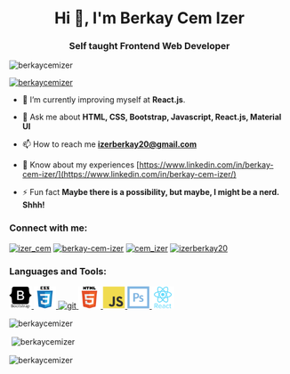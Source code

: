 <h1 align="center">Hi 👋, I'm Berkay Cem Izer</h1>
<h3 align="center">Self taught Frontend Web Developer</h3>

<p align="left"> <img src="https://komarev.com/ghpvc/?username=berkaycemizer&label=Profile%20views&color=0e75b6&style=flat" alt="berkaycemizer" /> </p>

<p align="left"> <a href="https://github.com/ryo-ma/github-profile-trophy"><img src="https://github-profile-trophy.vercel.app/?username=berkaycemizer" alt="berkaycemizer" /></a> </p>

- 🌱 I’m currently improving myself at **React.js**.

- 💬 Ask me about **HTML, CSS, Bootstrap, Javascript, React.js, Material UI**

- 📫 How to reach me **izerberkay20@gmail.com**

- 📄 Know about my experiences [https://www.linkedin.com/in/berkay-cem-izer/](https://www.linkedin.com/in/berkay-cem-izer/)

- ⚡ Fun fact **Maybe there is a possibility, but maybe, I might be a nerd. Shhh!**

<h3 align="left">Connect with me:</h3>
<p align="left">
<a href="https://twitter.com/izer_cem" target="blank"><img align="center" src="https://raw.githubusercontent.com/rahuldkjain/github-profile-readme-generator/master/src/images/icons/Social/twitter.svg" alt="izer_cem" height="30" width="40" /></a>
<a href="https://linkedin.com/in/berkay-cem-izer" target="blank"><img align="center" src="https://raw.githubusercontent.com/rahuldkjain/github-profile-readme-generator/master/src/images/icons/Social/linked-in-alt.svg" alt="berkay-cem-izer" height="30" width="40" /></a>
<a href="https://instagram.com/cem_izer" target="blank"><img align="center" src="https://raw.githubusercontent.com/rahuldkjain/github-profile-readme-generator/master/src/images/icons/Social/instagram.svg" alt="cem_izer" height="30" width="40" /></a>
<a href="https://www.hackerrank.com/izerberkay20" target="blank"><img align="center" src="https://raw.githubusercontent.com/rahuldkjain/github-profile-readme-generator/master/src/images/icons/Social/hackerrank.svg" alt="izerberkay20" height="30" width="40" /></a>
</p>

<h3 align="left">Languages and Tools:</h3>
<p align="left"> <a href="https://getbootstrap.com" target="_blank" rel="noreferrer"> <img src="https://raw.githubusercontent.com/devicons/devicon/master/icons/bootstrap/bootstrap-plain-wordmark.svg" alt="bootstrap" width="40" height="40"/> </a> <a href="https://www.w3schools.com/css/" target="_blank" rel="noreferrer"> <img src="https://raw.githubusercontent.com/devicons/devicon/master/icons/css3/css3-original-wordmark.svg" alt="css3" width="40" height="40"/> </a> <a href="https://git-scm.com/" target="_blank" rel="noreferrer"> <img src="https://www.vectorlogo.zone/logos/git-scm/git-scm-icon.svg" alt="git" width="40" height="40"/> </a> <a href="https://www.w3.org/html/" target="_blank" rel="noreferrer"> <img src="https://raw.githubusercontent.com/devicons/devicon/master/icons/html5/html5-original-wordmark.svg" alt="html5" width="40" height="40"/> </a> <a href="https://developer.mozilla.org/en-US/docs/Web/JavaScript" target="_blank" rel="noreferrer"> <img src="https://raw.githubusercontent.com/devicons/devicon/master/icons/javascript/javascript-original.svg" alt="javascript" width="40" height="40"/> </a> <a href="https://www.photoshop.com/en" target="_blank" rel="noreferrer"> <img src="https://raw.githubusercontent.com/devicons/devicon/master/icons/photoshop/photoshop-line.svg" alt="photoshop" width="40" height="40"/> </a><a href="https://reactjs.org/" target="_blank" rel="noreferrer"> <img src="https://raw.githubusercontent.com/devicons/devicon/master/icons/react/react-original-wordmark.svg" alt="react" width="40" height="40"/> </a> </p>

<p><img align="center" src="https://github-readme-stats.vercel.app/api/top-langs?username=berkaycemizer&show_icons=true&locale=en&layout=compact" alt="berkaycemizer" /></p>

<p>&nbsp;<img align="center" src="https://github-readme-stats.vercel.app/api?username=berkaycemizer&show_icons=true&locale=en" alt="berkaycemizer" /></p>

<p><img align="center" src="https://github-readme-streak-stats.herokuapp.com/?user=berkaycemizer&" alt="berkaycemizer" /></p>
